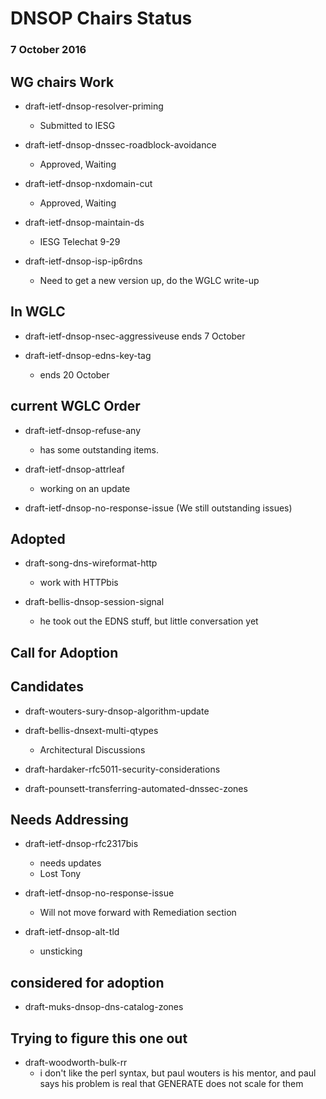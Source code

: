 # DNSOP Chairs Status
### 7 October 2016

## WG chairs Work

* draft-ietf-dnsop-resolver-priming
    - Submitted to IESG

* draft-ietf-dnsop-dnssec-roadblock-avoidance
    - Approved, Waiting
     
* draft-ietf-dnsop-nxdomain-cut
    - Approved, Waiting

* draft-ietf-dnsop-maintain-ds
    - IESG Telechat 9-29

* draft-ietf-dnsop-isp-ip6rdns
    - Need to get a new version up, do the WGLC write-up
    
## In WGLC

* draft-ietf-dnsop-nsec-aggressiveuse
    ends 7 October

* draft-ietf-dnsop-edns-key-tag
    - ends 20 October
    
## current WGLC Order
  
* draft-ietf-dnsop-refuse-any
    - has some outstanding items. 

* draft-ietf-dnsop-attrleaf
    - working on an update

* draft-ietf-dnsop-no-response-issue
    (We still outstanding issues)
    
## Adopted

* draft-song-dns-wireformat-http
    - work with HTTPbis
    
* draft-bellis-dnsop-session-signal
    - he took out the EDNS stuff, but little conversation yet

## Call for Adoption

## Candidates

* draft-wouters-sury-dnsop-algorithm-update

* draft-bellis-dnsext-multi-qtypes
    -  Architectural Discussions

* draft-hardaker-rfc5011-security-considerations

* draft-pounsett-transferring-automated-dnssec-zones

## Needs Addressing

* draft-ietf-dnsop-rfc2317bis
    - needs updates
    - Lost Tony

* draft-ietf-dnsop-no-response-issue
    - Will not move forward with Remediation section

* draft-ietf-dnsop-alt-tld
    - unsticking
      
## considered for adoption

* draft-muks-dnsop-dns-catalog-zones

## Trying to figure this one out

* draft-woodworth-bulk-rr
    - i don't like the perl syntax, but paul wouters is his mentor, and paul says his problem is real that GENERATE does not scale for them
